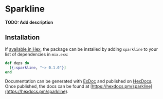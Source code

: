 # Sparkline

**TODO: Add description**

## Installation

If [available in Hex](https://hex.pm/docs/publish), the package can be installed
by adding `sparkline` to your list of dependencies in `mix.exs`:

```elixir
def deps do
  [{:sparkline, "~> 0.1.0"}]
end
```

Documentation can be generated with [ExDoc](https://github.com/elixir-lang/ex_doc)
and published on [HexDocs](https://hexdocs.pm). Once published, the docs can
be found at [https://hexdocs.pm/sparkline](https://hexdocs.pm/sparkline).

